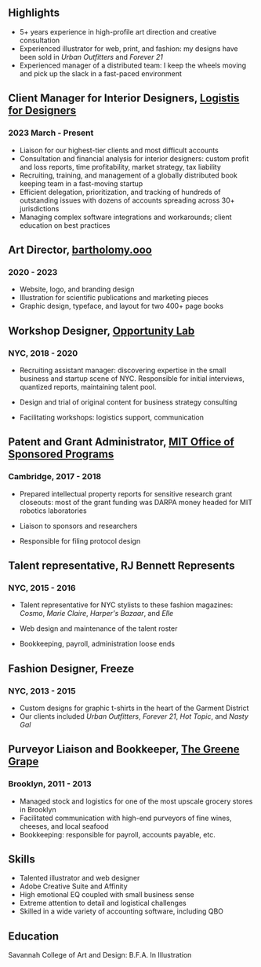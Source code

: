 ## Highlights

* 5+ years experience in high-profile art direction and creative consultation
* Experienced illustrator for web, print, and fashion: my designs have been sold in *Urban Outfitters* and *Forever 21*
* Experienced manager of a distributed team: I keep the wheels moving and pick up the slack in a fast-paced environment

## Client Manager for Interior Designers, [Logistis for Designers](https://www.logistis.design/)

### 2023 March - Present

* Liaison for our highest-tier clients and most difficult accounts
* Consultation and financial analysis for interior designers: custom profit and loss reports, time profitability, market strategy, tax liability
* Recruiting, training, and management of a globally distributed book keeping team in a fast-moving startup
* Efficient delegation, prioritization, and tracking of hundreds of outstanding issues with dozens of accounts spreading across 30+ jurisdictions
* Managing complex software integrations and workarounds; client education on best practices

## Art Director, [bartholomy.ooo](https://www.bartholomy.ooo/)

### 2020 - 2023

* Website, logo, and branding design
* Illustration for scientific publications and marketing pieces
* Graphic design, typeface, and layout for two 400+ page books

## Workshop Designer, [Opportunity Lab](https://opplab.com/)

### NYC, 2018 - 2020

* Recruiting assistant manager: discovering expertise in the small business and startup scene of NYC. Responsible for initial interviews, quantized reports, maintaining talent pool.

* Design and trial of original content for business strategy consulting

* Facilitating workshops: logistics support, communication

## Patent and Grant Administrator, [MIT Office of Sponsored Programs](https://ras.mit.edu/)

### Cambridge, 2017 - 2018

* Prepared intellectual property reports for sensitive research grant closeouts: most of the grant funding was DARPA money headed for MIT robotics laboratories

* Liaison to sponsors and researchers

* Responsible for filing protocol design

## Talent representative, RJ Bennett Represents

### NYC, 2015 - 2016

* Talent representative for NYC stylists to these fashion magazines: *Cosmo*, *Marie Claire*, *Harper's Bazaar*, and *Elle*

* Web design and maintenance of the talent roster

* Bookkeeping, payroll, administration loose ends

## Fashion Designer, Freeze

### NYC, 2013 - 2015

* Custom designs for graphic t-shirts in the heart of the Garment District
* Our clients included *Urban Outfitters*, *Forever 21*, *Hot Topic*, and *Nasty Gal*

## Purveyor Liaison and Bookkeeper, [The Greene Grape](https://greenegrape.com/)

### Brooklyn, 2011 - 2013

* Managed stock and logistics for one of the most upscale grocery stores in Brooklyn
* Facilitated communication with high-end purveyors of fine wines, cheeses, and local seafood
* Bookkeeping: responsible for payroll, accounts payable, etc.

## Skills

* Talented illustrator and web designer
* Adobe Creative Suite and Affinity
* High emotional EQ coupled with small business sense
* Extreme attention to detail and logistical challenges
* Skilled in a wide variety of accounting software, including QBO

## Education

Savannah College of Art and Design: B.F.A. In Illustration
